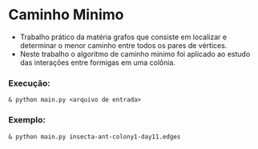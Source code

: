 #  Caminho Minimo

- Trabalho prático da matéria grafos que consiste em localizar e determinar o menor caminho entre todos os pares de vértices. 
- Neste trabalho o algoritmo de caminho minimo foi aplicado ao estudo das interações entre formigas em uma colônia.

### Execução:

```
& python main.py <arquivo de entrada>
```
  
### Exemplo:

```
& python main.py insecta-ant-colony1-day11.edges
```
